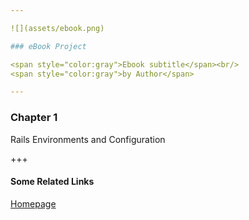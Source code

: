 ```yaml
---

![](assets/ebook.png)

### eBook Project

<span style="color:gray">Ebook subtitle</span><br/>
<span style="color:gray">by Author</span>

---
```


### Chapter 1
Rails Environments and Configuration

+++

#### Some Related Links

[Homepage](https://github.com/enogrob/ebook-the-rails-4-way)
